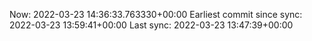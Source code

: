 Now: 2022-03-23 14:36:33.763330+00:00 Earliest commit since sync: 2022-03-23 13:59:41+00:00 Last sync: 2022-03-23 13:47:39+00:00
